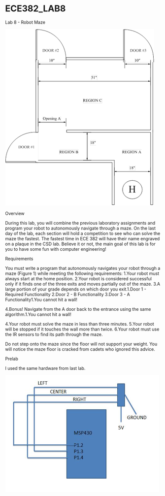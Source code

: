 ECE382_LAB8
===========
Lab 8 - Robot Maze

![LCD](https://raw.githubusercontent.com/gytenis98/ECE382_LAB8/master/maze_diagram.png?raw=true "LCD")

Overview

During this lab, you will combine the previous laboratory assignments and program your robot to autonomously navigate through a maze. On the last day of the lab, each section will hold a competition to see who can solve the maze the fastest. The fastest time in ECE 382 will have their name engraved on a plaque in the CSD lab. Believe it or not, the main goal of this lab is for you to have some fun with computer engineering!

Requirements

You must write a program that autonomously navigates your robot through a maze (Figure 1) while meeting the following requirements:
1.Your robot must always start at the home position.
2.Your robot is considered successful only if it finds one of the three exits and moves partially out of the maze.
3.A large portion of your grade depends on which door you exit.1.Door 1 - Required Functionality
2.Door 2 - B Functionality
3.Door 3 - A Functionality1.You cannot hit a wall!

4.Bonus! Navigate from the A door back to the entrance using the same algorithm.1.You cannot hit a wall!


4.Your robot must solve the maze in less than three minutes.
5.Your robot will be stopped if it touches the wall more than twice.
6.Your robot must use the IR sensors to find its path through the maze.

Do not step onto the maze since the floor will not support your weight. You will notice the maze floor is cracked from cadets who ignored this advice.

Prelab

I used the same hardware from last lab.

![LCD](https://raw.githubusercontent.com/gytenis98/ECE382_LAB7/master/Initial%20design.JPG?raw=true "LCD")

